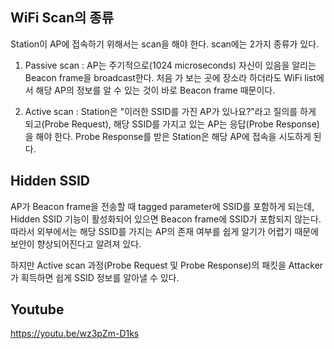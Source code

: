 ## WiFi Scan의 종류
Station이 AP에 접속하기 위해서는 scan을 해야 한다. scan에는 2가지 종류가 있다.

1. Passive scan : AP는 주기적으로(1024 microseconds) 자신이 있음을 알리는 Beacon frame을 broadcast한다. 처음 가 보는 곳에 장소라 하더라도 WiFi list에서 해당 AP의 정보를 알 수 있는 것이 바로 Beacon frame 때문이다.

2. Active scan : Station은 "이러한 SSID를 가진 AP가 있나요?"라고 질의를 하게 되고(Probe Request), 해당 SSID를 가지고 있는 AP는 응답(Probe Response)을 해야 한다. Probe Response를 받은 Station은 해당 AP에 접속을 시도하게 된다.

## Hidden SSID
AP가 Beacon frame을 전송할 때 tagged parameter에 SSID를 포함하게 되는데, Hidden SSID 기능이 활성화되어 있으면 Beacon frame에 SSID가 포함되지 않는다. 따라서 외부에서는 해당 SSID를 가지는 AP의 존재 여부를 쉽게 알기가 어렵기 때문에 보안이 향상되어진다고 알려져 있다.  

하지만 Active scan 과정(Probe Request 및 Probe Response)의 패킷을 Attacker가 획득하면 쉽게 SSID 정보를 알아낼 수 있다.

## Youtube
https://youtu.be/wz3pZm-D1ks